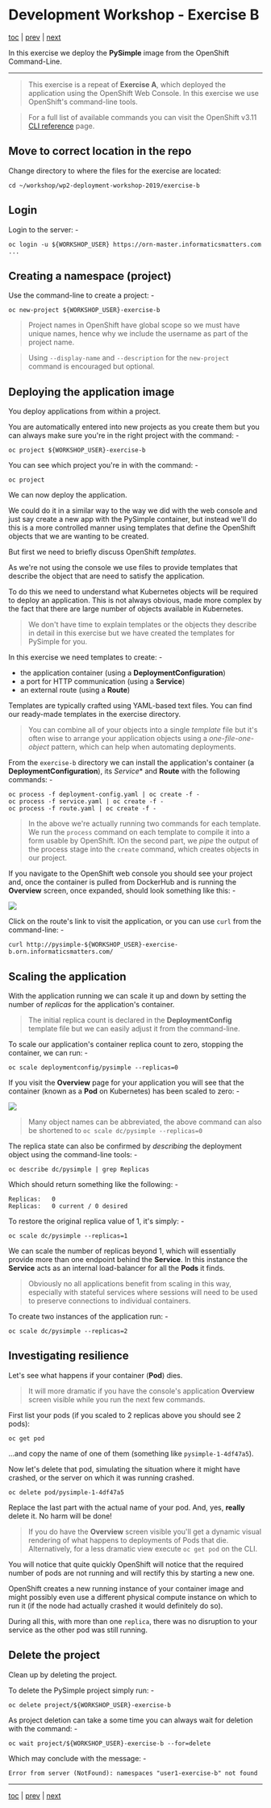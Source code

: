 # Development Workshop - Exercise B

[toc](../README.md) | [prev](../tutorial-2/README.md) | [next](../exercise-c/README.md)

In this exercise we deploy the **PySimple** image from the OpenShift Command-Line.

---

>   This exercise is a repeat of **Exercise A**, which deployed the application
    using the OpenShift Web Console. In this exercise we use OpenShift's
    command-line tools.

>   For a full list of available commands you can visit the OpenShift v3.11
    [CLI reference] page.

## Move to correct location in the repo

Change directory to where the files for the exercise are located:

    cd ~/workshop/wp2-deployment-workshop-2019/exercise-b

## Login
Login to the server: -

    oc login -u ${WORKSHOP_USER} https://orn-master.informaticsmatters.com
    ...

## Creating a namespace (project)
Use the command-line to create a project: -

    oc new-project ${WORKSHOP_USER}-exercise-b

>   Project names in OpenShift have global scope so we must have unique names,
    hence why we include the username as part of the project name.

>   Using `--display-name` and `--description` for the `new-project` command
    is encouraged but optional.

## Deploying the application image
You deploy applications from within a project.

You are automatically entered into new projects as you create them but you can
always make sure you're in the right project with the command: -

    oc project ${WORKSHOP_USER}-exercise-b

You can see which project you're in with the command: -

    oc project

We can now deploy the application.

We could do it in a similar way to the way we did with the web console and
just say create a new app with the PySimple container, but instead we'll do
this is a more controlled manner using templates that define the OpenShift
objects that we are wanting to be created. 

But first we need to briefly discuss OpenShift _templates_.

As we're not using the console we use files to provide templates that describe
the object that are need to satisfy the application.

To do this we need to understand what Kubernetes objects will be required
to deploy an application. This is not always obvious, made more complex
by the fact that there are large number of objects available in Kubernetes.

>   We don't have time to explain templates or the objects they describe in
    detail in this exercise but we have created the templates for PySimple
    for you.

In this exercise we need templates to create: -

-   the application container (using a **DeploymentConfiguration**)
-   a port for HTTP communication (using a **Service**)
-   an external route (using a **Route**)

Templates are typically crafted using YAML-based text files. You can find
our ready-made templates in the exercise directory.

>   You can combine all of your objects into a single _template_ file but
    it's often wise to arrange your application objects using a
    _one-file-one-object_ pattern, which can help when automating
    deployments.

From the `exercise-b` directory we can install the application's container
(a **DeploymentConfiguration**), its *Service**  and **Route** with the
following commands: -

    oc process -f deployment-config.yaml | oc create -f -
    oc process -f service.yaml | oc create -f -
    oc process -f route.yaml | oc create -f -

>   In the above we're actually running two commands for each template.
    We run the `process` command on each template to compile it into a form
    usable by OpenShift. IOn the second part, we _pipe_ the output of the
    process stage into the `create` command, which creates objects in our
    project.

If you navigate to the OpenShift web console you should see your project
and, once the container is pulled from DockerHub and is running the
**Overview** screen, once expanded, should look something like this: -

![](screen-3.png)
    
Click on the route's link to visit the application, or you can use
`curl` from the command-line: -

    curl http://pysimple-${WORKSHOP_USER}-exercise-b.orn.informaticsmatters.com/

## Scaling the application
With the application running we can scale it up and down by
setting the number of _replicas_ for the application's container.

>   The initial replica count is declared in the **DeploymentConfig** template
    file but we can easily adjust it from the command-line.

To scale our application's container replica count to zero,
stopping the container, we can run: -

    oc scale deploymentconfig/pysimple --replicas=0

If you visit the **Overview** page for your application you will see
that the container (known as a **Pod** on Kubernetes) has been scaled to
zero: -

![](screen-4.png)

>   Many object names can be abbreviated, the above command can
    also be shortened to `oc scale dc/pysimple --replicas=0`

The replica state can also be confirmed by _describing_ the deployment
object using the command-line tools: -

    oc describe dc/pysimple | grep Replicas

Which should return something like the following: -

    Replicas:	0
	Replicas:	0 current / 0 desired

To restore the original replica value of 1, it's simply: -

    oc scale dc/pysimple --replicas=1

We can scale the number of replicas beyond 1, which will essentially provide
more than one endpoint behind the **Service**. In this instance the **Service**
acts as an internal load-balancer for all the **Pods** it finds.

>   Obviously no all applications benefit from scaling in this way,
    especially with stateful services where sessions will need to be
    used to preserve connections to individual containers.

To create two instances of the application run: -

    oc scale dc/pysimple --replicas=2

## Investigating resilience
Let's see what happens if your container (**Pod**) dies. 

>   It will more dramatic if you have the console's application **Overview**
    screen visible while you run the next few commands.

First list your pods (if you scaled to 2 replicas above you should see 2 pods):

    oc get pod

...and copy the name of one of them (something like `pysimple-1-4df47a5`).

Now let's delete that pod, simulating the situation where it might have crashed,
or the server on which it was running crashed.

    oc delete pod/pysimple-1-4df47a5

Replace the last part with the actual name of your pod. And, yes,
**really** delete it. No harm will be done!

>   If you do have the **Overview** screen visible you'll get a dynamic visual
    rendering of what happens to deployments of Pods that die. Alternatively,
    for a less dramatic view execute `oc get pod` on the CLI.

You will notice that quite quickly OpenShift will notice that the required
number of pods are not running and will rectify this by starting a new one.

OpenShift creates a new running instance of your container image and
might possibly even use a different physical compute instance on which to
run it (if the node had actually crashed it would definitely do so).

During all this, with more than one `replica`, there was no disruption to your
service as the other pod was still running.

## Delete the project
Clean up by deleting the project.

To delete the PySimple project simply run: -

    oc delete project/${WORKSHOP_USER}-exercise-b
    
As project deletion can take a some time you can always wait for deletion
with the command: -

    oc wait project/${WORKSHOP_USER}-exercise-b --for=delete

Which may conclude with the message: -

    Error from server (NotFound): namespaces "user1-exercise-b" not found

---

[toc](../README.md) | [prev](../tutorial-2/README.md) | [next](../exercise-c/README.md)

[cli reference]: https://docs.openshift.com/container-platform/3.11/cli_reference/basic_cli_operations.html
